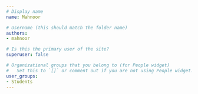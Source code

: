 ```yaml
---
# Display name
name: Mahnoor

# Username (this should match the folder name)
authors:
- mahnoor

# Is this the primary user of the site?
superuser: false

# Organizational groups that you belong to (for People widget)
#   Set this to `[]` or comment out if you are not using People widget.
user_groups:
- Students
---
```


